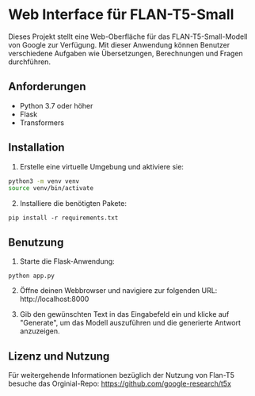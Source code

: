 # Web Interface für FLAN-T5-Small 

Dieses Projekt stellt eine Web-Oberfläche für das FLAN-T5-Small-Modell von Google zur Verfügung. Mit dieser Anwendung können Benutzer verschiedene Aufgaben wie Übersetzungen, Berechnungen und Fragen durchführen.

## Anforderungen

- Python 3.7 oder höher
- Flask
- Transformers

## Installation

1. Erstelle eine virtuelle Umgebung und aktiviere sie:

```bash
python3 -m venv venv
source venv/bin/activate
```

2. Installiere die benötigten Pakete:

```venv
pip install -r requirements.txt
```

## Benutzung

1. Starte die Flask-Anwendung:

```venv
python app.py
```

2. Öffne deinen Webbrowser und navigiere zur folgenden URL: http://localhost:8000

3. Gib den gewünschten Text in das Eingabefeld ein und klicke auf "Generate", um das Modell auszuführen und die generierte Antwort anzuzeigen.

## Lizenz und Nutzung

Für weitergehende Informationen bezüglich der Nutzung von Flan-T5 besuche das Orginial-Repo: https://github.com/google-research/t5x